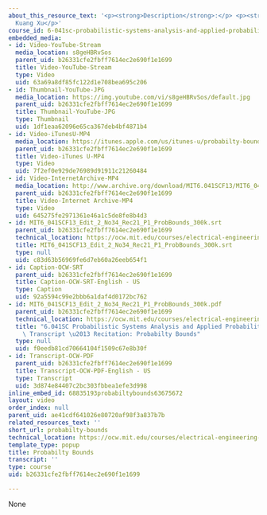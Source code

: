 ```yaml
---
about_this_resource_text: '<p><strong>Description</strong>:</p> <p><strong>Instructor</strong>:
  Kuang Xu</p>'
course_id: 6-041sc-probabilistic-systems-analysis-and-applied-probability-fall-2013
embedded_media:
- id: Video-YouTube-Stream
  media_location: s8geHBRvSos
  parent_uid: b26331cfe2fbff7614ec2e690f1e1699
  title: Video-YouTube-Stream
  type: Video
  uid: 63a69a8df85fc122d1e708bea695c206
- id: Thumbnail-YouTube-JPG
  media_location: https://img.youtube.com/vi/s8geHBRvSos/default.jpg
  parent_uid: b26331cfe2fbff7614ec2e690f1e1699
  title: Thumbnail-YouTube-JPG
  type: Thumbnail
  uid: 1df1eaa62096e65ca367deb4bf4871b4
- id: Video-iTunesU-MP4
  media_location: https://itunes.apple.com/us/itunes-u/probabilty-bounds/id814580809?i=249378133
  parent_uid: b26331cfe2fbff7614ec2e690f1e1699
  title: Video-iTunes U-MP4
  type: Video
  uid: 7f2ef0e929de76989d91911c21260484
- id: Video-InternetArchive-MP4
  media_location: http://www.archive.org/download/MIT6.041SCF13/MIT6_041SCF13_Edit_2_No34_Rec21_P1_ProbBounds_300k.mp4
  parent_uid: b26331cfe2fbff7614ec2e690f1e1699
  title: Video-Internet Archive-MP4
  type: Video
  uid: 645275fe2971361e46a1c5de8fe8b4d3
- id: MIT6_041SCF13_Edit_2_No34_Rec21_P1_ProbBounds_300k.srt
  parent_uid: b26331cfe2fbff7614ec2e690f1e1699
  technical_location: https://ocw.mit.edu/courses/electrical-engineering-and-computer-science/6-041sc-probabilistic-systems-analysis-and-applied-probability-fall-2013/resource-index/probabilty-bounds/MIT6_041SCF13_Edit_2_No34_Rec21_P1_ProbBounds_300k.srt
  title: MIT6_041SCF13_Edit_2_No34_Rec21_P1_ProbBounds_300k.srt
  type: null
  uid: c83d63b56969fe6d7eb60a26eeb654f1
- id: Caption-OCW-SRT
  parent_uid: b26331cfe2fbff7614ec2e690f1e1699
  title: Caption-OCW-SRT-English - US
  type: Caption
  uid: 92a5594c99e2bbb6a1daf4d0172bc762
- id: MIT6_041SCF13_Edit_2_No34_Rec21_P1_ProbBounds_300k.pdf
  parent_uid: b26331cfe2fbff7614ec2e690f1e1699
  technical_location: https://ocw.mit.edu/courses/electrical-engineering-and-computer-science/6-041sc-probabilistic-systems-analysis-and-applied-probability-fall-2013/resource-index/probabilty-bounds/MIT6_041SCF13_Edit_2_No34_Rec21_P1_ProbBounds_300k.pdf
  title: "6.041SC Probabilistic Systems Analysis and Applied Probability, Fall 2013\
    \ Transcript \u2013 Recitation: Probabilty Bounds"
  type: null
  uid: f0eedb81cd70664104f1509c67e8b30f
- id: Transcript-OCW-PDF
  parent_uid: b26331cfe2fbff7614ec2e690f1e1699
  title: Transcript-OCW-PDF-English - US
  type: Transcript
  uid: 3d874e84407c2bc303fbbea1efe3d998
inline_embed_id: 68835193probabiltybounds63675672
layout: video
order_index: null
parent_uid: ae41cdf641026e80720af98f3a837b7b
related_resources_text: ''
short_url: probabilty-bounds
technical_location: https://ocw.mit.edu/courses/electrical-engineering-and-computer-science/6-041sc-probabilistic-systems-analysis-and-applied-probability-fall-2013/resource-index/probabilty-bounds
template_type: popup
title: Probabilty Bounds
transcript: ''
type: course
uid: b26331cfe2fbff7614ec2e690f1e1699

---
```

None